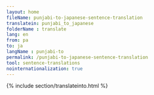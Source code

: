 ```yaml
---
layout: home
fileName: punjabi-to-japanese-sentence-translation
translatein: punjabi_to_japanese
folderName : translate
lang: en
from: pa
to: ja
langName : punjabi-to
permalink: /punjabi-to-japanese-sentence-translation
tool: sentence-translations
nointernationalization: true
---
```

{% include section/translateinto.html %}
